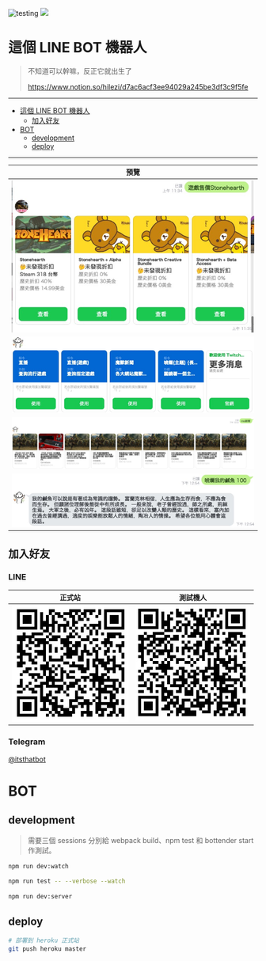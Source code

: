 ![testing](https://github.com/hilezi/life/workflows/testing/badge.svg?branch=master) [![](https://img.shields.io/badge/CHANGELOG-conventional%20changelog-informational)](./packages/bot/CHANGELOG.md)

# 這個 LINE BOT 機器人

> 不知道可以幹嘛，反正它就出生了
>
> https://www.notion.so/hilezi/d7ac6acf3ee94029a245be3df3c9f5fe

---

- [這個 LINE BOT 機器人](#這個-line-bot-機器人)
  - [加入好友](#加入好友)
- [BOT](#bot)
  - [development](#development)
  - [deploy](#deploy)

---

| 預覽                                  |
| ------------------------------------- |
| ![](./public/2020-02-26-11-36-42.png) |
| ![](./public/2020-02-11-12-52-32.png) |
| ![](./public/2020-02-11-12-53-47.png) |
| ![](./public/2020-02-11-12-54-50.png) |

## 加入好友

### LINE

| 正式站                                  | 測試機人                                  |
| --------------------------------------- | ----------------------------------------- |
| <img src="./public/正式站機器人.png" /> | <img src="./public/公開測試機器人.png" /> |

### Telegram

[@itsthatbot](https://t.me/itsthatbot)

# BOT

## development

> 需要三個 sessions 分別給 webpack build、npm test 和 bottender start 作測試。

```sh
npm run dev:watch
```

```sh
npm run test -- --verbose --watch
```

```sh
npm run dev:server
```

## deploy

```sh
# 部署到 heroku 正式站
git push heroku master
```

